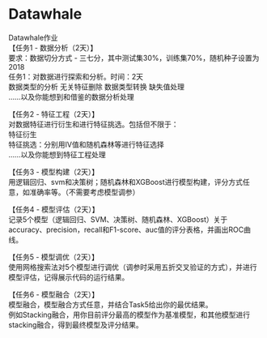 # Datawhale
Datawhale作业  
【任务1 - 数据分析（2天）】  
要求：数据切分方式 - 三七分，其中测试集30%，训练集70%，随机种子设置为2018  
任务1：对数据进行探索和分析。时间：2天  
数据类型的分析  无关特征删除  数据类型转换  缺失值处理  
……以及你能想到和借鉴的数据分析处理  

【任务2 - 特征工程（2天）】  
对数据特征进行衍生和进行特征挑选。包括但不限于：  
特征衍生  
特征挑选：分别用IV值和随机森林等进行特征选择  
……以及你能想到特征工程处理  

【任务3 - 模型构建（2天）】  
用逻辑回归、svm和决策树；随机森林和XGBoost进行模型构建，评分方式任意，如准确率等。（不需要考虑模型调参）  

【任务4 - 模型评估（2天）】  
记录5个模型（逻辑回归、SVM、决策树、随机森林、XGBoost）关于accuracy、precision，recall和F1-score、auc值的评分表格，并画出ROC曲线。  

【任务5 - 模型调优（2天）】  
使用网格搜索法对5个模型进行调优（调参时采用五折交叉验证的方式），并进行模型评估，记得展示代码的运行结果。  

【任务6 - 模型融合（2天）】    
模型融合，模型融合方式任意，并结合Task5给出你的最优结果。    
例如Stacking融合，用你目前评分最高的模型作为基准模型，和其他模型进行stacking融合，得到最终模型及评分结果。    
